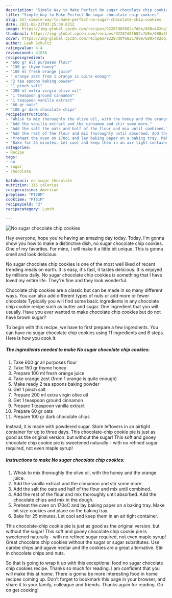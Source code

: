 ```yaml
---
description: "Simple Way to Make Perfect No sugar chocolate chip cookies"
title: "Simple Way to Make Perfect No sugar chocolate chip cookies"
slug: 557-simple-way-to-make-perfect-no-sugar-chocolate-chip-cookies
date: 2021-08-21T03:25:39.631Z
image: https://img-global.cpcdn.com/recipes/92287d0f682c7d8e/680x482cq70/no-sugar-chocolate-chip-cookies-recipe-main-photo.jpg
thumbnail: https://img-global.cpcdn.com/recipes/92287d0f682c7d8e/680x482cq70/no-sugar-chocolate-chip-cookies-recipe-main-photo.jpg
cover: https://img-global.cpcdn.com/recipes/92287d0f682c7d8e/680x482cq70/no-sugar-chocolate-chip-cookies-recipe-main-photo.jpg
author: Leah Schultz
ratingvalue: 4.4
reviewcount: 41836
recipeingredient:
- "600 gr all purposes flour"
- "150 gr thyme honey"
- "100 ml fresh orange juice"
- " orange zest from 1 orange is quite enough"
- "2 tea spoons baking powder"
- "1 pinch salt"
- "200 ml extra virgin olive oil"
- "1 teaspoon ground cinnamon"
- "1 teaspoon vanilla extract"
- "60 gr oats"
- "100 gr dark chocolate chips"
recipeinstructions:
- "Whisk to mix thoroughly the olive oil, with the honey and the orange juice."
- "Add the vanilla extract and the cinnamon and stir some more."
- "Add the salt the oats and half of the flour and mix until combined."
- "Add the rest of the flour and mix thoroughly until absorbed. Add the chocolate chips and mix in the dough."
- "Preheat the oven on 170oC and lay baking paper on a baking tray. Make bit size cookies and place on the baking tray."
- "Bake for 25 minutes. Let cool and keep them in an air tight container."
categories:
- Recipe
tags:
- no
- sugar
- chocolate

katakunci: no sugar chocolate 
nutrition: 116 calories
recipecuisine: American
preptime: "PT20M"
cooktime: "PT51M"
recipeyield: "2"
recipecategory: Lunch

---
```



![No sugar chocolate chip cookies](https://img-global.cpcdn.com/recipes/92287d0f682c7d8e/680x482cq70/no-sugar-chocolate-chip-cookies-recipe-main-photo.jpg)

Hey everyone, hope you're having an amazing day today. Today, I'm gonna show you how to make a distinctive dish, no sugar chocolate chip cookies. One of my favorites. For mine, I will make it a little bit unique. This is gonna smell and look delicious.

No sugar chocolate chip cookies is one of the most well liked of recent trending meals on earth. It is easy, it's fast, it tastes delicious. It is enjoyed by millions daily. No sugar chocolate chip cookies is something that I have loved my entire life. They're fine and they look wonderful.

Chocolate chip cookies are a classic but can be made in so many different ways. You can also add different types of nuts or add more or fewer chocolate Typically you will find some basic ingredients in any chocolate chip cookie recipe such as butter and sugar. One ingredient that you will usually. Have you ever wanted to make chocolate chip cookies but do not have brown sugar?


To begin with this recipe, we have to first prepare a few ingredients. You can have no sugar chocolate chip cookies using 11 ingredients and 6 steps. Here is how you cook it.

<!--inarticleads1-->

##### The ingredients needed to make No sugar chocolate chip cookies:

1. Take 600 gr all purposes flour
1. Take 150 gr thyme honey
1. Prepare 100 ml fresh orange juice
1. Take  orange zest (from 1 orange is quite enough)
1. Make ready 2 tea spoons baking powder
1. Get 1 pinch salt
1. Prepare 200 ml extra virgin olive oil
1. Get 1 teaspoon ground cinnamon
1. Prepare 1 teaspoon vanilla extract
1. Prepare 60 gr oats
1. Prepare 100 gr dark chocolate chips


Instead, it is made with powdered sugar. Store leftovers in an airtight container for up to three days. This chocolate-chip cookie pie is just as good as the original version. but without the sugar! This soft and gooey chocolate chip cookie pie is sweetened naturally - with no refined sugar required, not even maple syrup! 

<!--inarticleads2-->

##### Instructions to make No sugar chocolate chip cookies:

1. Whisk to mix thoroughly the olive oil, with the honey and the orange juice.
1. Add the vanilla extract and the cinnamon and stir some more.
1. Add the salt the oats and half of the flour and mix until combined.
1. Add the rest of the flour and mix thoroughly until absorbed. Add the chocolate chips and mix in the dough.
1. Preheat the oven on 170oC and lay baking paper on a baking tray. Make bit size cookies and place on the baking tray.
1. Bake for 25 minutes. Let cool and keep them in an air tight container.


This chocolate-chip cookie pie is just as good as the original version. but without the sugar! This soft and gooey chocolate chip cookie pie is sweetened naturally - with no refined sugar required, not even maple syrup! Great chocolate chip cookies without the sugar or sugar substitutes. Use carobe chips and agave nectar and the cookies are a great alternative. Stir in chocolate chips and nuts. 

So that is going to wrap it up with this exceptional food no sugar chocolate chip cookies recipe. Thanks so much for reading. I am confident that you will make this at home. There is gonna be more interesting food in home recipes coming up. Don't forget to bookmark this page in your browser, and share it to your family, colleague and friends. Thanks again for reading. Go on get cooking!
